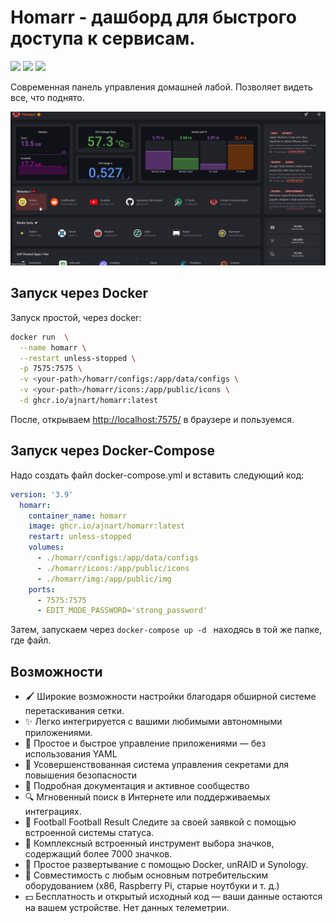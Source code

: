 # Homarr - дашборд для быстрого доступа к сервисам. 

[![](https://img.shields.io/github/stars/ajnart/homarr?label=%E2%AD%90%20Stars&style=flat-square)](https://github.com/ajnart/homarr)
[![](https://img.shields.io/github/v/release/ajnart/homarr?label=%F0%9F%9A%80%20Release&style=flat-square)](https://github.com/ajnart/homarr/releases/latest)
[![](https://img.shields.io/badge/Demo-purple)](https://demo.homarr.dev/ru)

Современная панель управления домашней лабой. Позволяет видеть все, что поднято.

![](../images/docker/homarr.png)

## Запуск через Docker

Запуск простой, через docker:

```bash
docker run  \
  --name homarr \
  --restart unless-stopped \
  -p 7575:7575 \
  -v <your-path>/homarr/configs:/app/data/configs \
  -v <your-path>/homarr/icons:/app/public/icons \
  -d ghcr.io/ajnart/homarr:latest
```

После, открываем [http://localhost:7575/](http://localhost:7575) в браузере и пользуемся.

## Запуск через Docker-Compose

Надо создать файл docker-compose.yml и вставить следующий код:

```yaml title="docker-compose.yml"
version: '3.9'
  homarr:
    container_name: homarr
    image: ghcr.io/ajnart/homarr:latest
    restart: unless-stopped
    volumes:
      - ./homarr/configs:/app/data/configs
      - ./homarr/icons:/app/public/icons
      - ./homarr/img:/app/public/img
    ports:
      - 7575:7575
      - EDIT_MODE_PASSWORD='strong_password'
```
Затем, запускаем через `docker-compose up -d ` находясь в той же папке, где файл.


## Возможности

- 🖌️ Широкие возможности настройки благодаря обширной системе перетаскивания сетки.
- ✨ Легко интегрируется с вашими любимыми автономными приложениями.
- 📌 Простое и быстрое управление приложениями — без использования YAML
- 🙊 Усовершенствованная система управления секретами для повышения безопасности
- 📄 Подробная документация и активное сообщество
- 🔍 Мгновенный поиск в Интернете или поддерживаемых интеграциях.
- 🏴 Football Football Result Следите за своей заявкой с помощью встроенной системы статуса.
- 🦞 Комплексный встроенный инструмент выбора значков, содержащий более 7000 значков.
- 🐳 Простое развертывание с помощью Docker, unRAID и Synology.
- 🚀 Совместимость с любым основным потребительским оборудованием (x86, Raspberry Pi, старые ноутбуки и т. д.)
- 💵 Бесплатность и открытый исходный код — ваши данные остаются на вашем устройстве. Нет данных телеметрии.